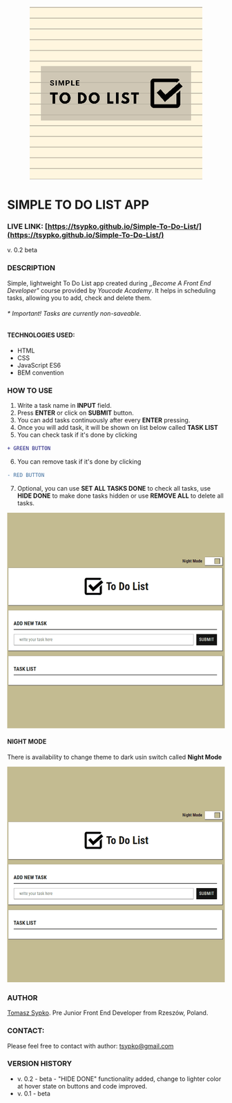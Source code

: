 
<p align="center"> <img src="images/share-mini.png" />
</p>

# SIMPLE TO DO LIST APP
### LIVE LINK: [https://tsypko.github.io/Simple-To-Do-List/](https://tsypko.github.io/Simple-To-Do-List/)

 v. 0.2 beta
### DESCRIPTION
Simple, lightweight To Do List app created during ,*,Become A Front End Developer"* course provided by *Youcode Academy*.
It helps in scheduling tasks, allowing you to add, check and delete them.

###### * Important! Tasks are currently non-saveable.
#### TECHNOLOGIES USED:
- HTML
- CSS
- JavaScript ES6
- BEM convention

### HOW TO USE

1. Write a task name in **INPUT** field.
2. Press **ENTER** or click on **SUBMIT** button.
3. You can add tasks continuously after every **ENTER** pressing.
4. Once you will add task, it will be shown on list below called **TASK LIST** 
5. You can check task if it's done by clicking 
```diff
+ GREEN BUTTON
```
6. You can  remove task if it's done by clicking 
```diff
- RED BUTTON
```
7. Optional, you can use **SET ALL TASKS DONE** to check all tasks, use **HIDE DONE** to make done tasks hidden or use **REMOVE ALL** to delete all tasks.

![usage-gif](https://raw.githubusercontent.com/TSypko/Simple-To-Do-List/master/images/toDoList__usage.gif)


#### **NIGHT MODE**

There is availability to change theme to dark usin switch called **Night Mode**

![switch-usage-gif](https://raw.githubusercontent.com/TSypko/Simple-To-Do-List/master/images/nighMode__usage.gif)

### AUTHOR
[Tomasz Sypko](https://tsypko.github.io/homepage/). Pre Junior Front End Developer from Rzeszów, Poland. 
### CONTACT:
Please feel free to contact with author: [tsypko@gmail.com](tsypko@gmail.com)

### VERSION HISTORY
- v. 0.2 - beta - "HIDE DONE" functionality added, change to lighter color at hover state on buttons and code improved.
- v. 0.1 - beta